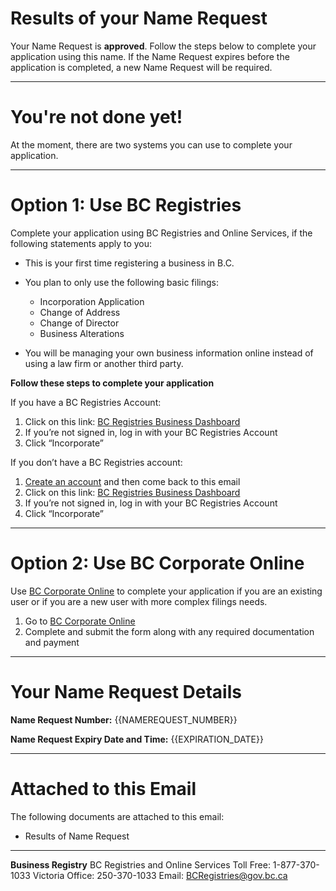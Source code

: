 # Results of your Name Request

Your Name Request is **approved**. Follow the steps below to complete your application using this name. If the Name Request expires before the application is completed, a new Name Request will be required.

---

# You\'re not done yet!

At the moment, there are two systems you can use to complete your application.

---

# Option 1: Use BC Registries

Complete your application using BC Registries and Online Services, if the following statements apply to you:

- This is your first time registering a business in B.C.

- You plan to only use the following basic filings:
  - Incorporation Application
  - Change of Address
  - Change of Director
  - Business Alterations

- You will be managing your own business information online instead of using a law firm or another third party.

**Follow these steps to complete your application**

If you have a BC Registries Account:
1. Click on this link: [BC Registries Business Dashboard]({{MAGIC_LINK}})
2. If you’re not signed in, log in with your BC Registries Account
3. Click “Incorporate”

If you don’t have a BC Registries account:
1. [Create an account]({{BUSINESS_URL}}) and then come back to this email 
2. Click on this link: [BC Registries Business Dashboard]({{MAGIC_LINK}})
3. If you’re not signed in, log in with your BC Registries Account
4. Click “Incorporate”

---

# Option 2: Use BC Corporate Online

Use [BC Corporate Online]({{CORP_ONLINE_URL}}) to complete your application if you are an existing user or if you are a new user with more complex filings needs.

1. Go to [BC Corporate Online]({{CORP_ONLINE_URL}})
2. Complete and submit the form along with any required documentation and payment

---

# Your Name Request Details

**Name Request Number:**
{{NAMEREQUEST_NUMBER}}

**Name Request Expiry Date and Time:**
{{EXPIRATION_DATE}}

---

# Attached to this Email

The following documents are attached to this email:

* Results of Name Request

---

**Business Registry**
BC Registries and Online Services
Toll Free: 1-877-370-1033
Victoria Office: 250-370-1033
Email: [BCRegistries@gov.bc.ca](BCRegistries@gov.bc.ca)
